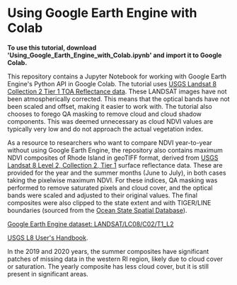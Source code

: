 # Using Google Earth Engine with Colab

**To use this tutorial, download 'Using_Google_Earth_Engine_with_Colab.ipynb' and import it to Google Colab.**

This repository contains a Jupyter Notebook for working with Google Earth Engine's Python API in Google Colab. The tutorial uses [USGS Landsat 8 Collection 2 Tier 1 TOA Reflectance data](https://developers.google.com/earth-engine/datasets/catalog/LANDSAT_LC08_C02_T1_TOA). These LANDSAT images have not been atmospherically corrected. This means that the optical bands have not been scaled and offset, making it easier to work with. The tutorial also chooses to forego QA masking to remove cloud and cloud shadow components. This was deemed unnecessary as cloud NDVI values are typically very low and do not approach the actual vegetation index.

As a resource to researchers who want to compare NDVI year-to-year without using Google Earth Engine, the repository also contains maximum NDVI composites of Rhode Island in geoTIFF format, derived from [USGS Landsat 8 Level 2, Collection 2, Tier 1](https://developers.google.com/earth-engine/datasets/catalog/LANDSAT_LC08_C02_T1_L2) surface reflectance data. These are provided for the year and the summer months (June to July), in both cases taking the pixelwise maximum NDVI. For these indices, QA masking was performed to remove saturated pixels and cloud cover, and the optical bands were scaled and adjusted to their original values. The final composites were also clipped to the state extent and with TIGER/LINE boundaries (sourced from the [Ocean State Spatial Database](https://github.com/Brown-University-Library/geodata_ossdb)).

[Google Earth Engine dataset: LANDSAT/LC08/C02/T1_L2](https://developers.google.com/earth-engine/datasets/catalog/LANDSAT_LC08_C02_T1_L2#description)

[USGS L8 User's Handbook](https://d9-wret.s3.us-west-2.amazonaws.com/assets/palladium/production/s3fs-public/atoms/files/LSDS-1574_L8_Data_Users_Handbook-v5.0.pdf).


In the 2019 and 2020 years, the summer composites have significant patches of missing data in the western RI region, likely due to cloud cover or saturation. The yearly composite has less cloud cover, but it is still present in significant areas.

